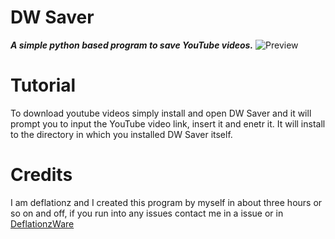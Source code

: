 # DW Saver
***A simple python based program to save YouTube videos.***
![Preview](https://media.discordapp.net/attachments/922684903613689907/933618959129911306/unknown.png?width=810&height=500)

# Tutorial

To download youtube videos simply install and open DW Saver and it will prompt you to input the YouTube video link, insert it and enetr it. It will install to the directory in which you installed DW Saver itself.

# Credits

I am deflationz and I created this program by myself in about three hours or so on and off, if you run into any issues contact me in a issue or in [DeflationzWare](https://discord.gg/XxsQzu738M)
